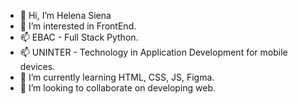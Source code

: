 - 👋 Hi, I’m Helena Siena
- 👀 I’m interested in FrontEnd.
- 📫 EBAC - Full Stack Python.
- 📫 UNINTER - Technology in Application Development for mobile devices.
- 🌱 I’m currently learning HTML, CSS, JS, Figma.
- 💞️ I’m looking to collaborate on developing web. 

<!---
HelenaSiena/HelenaSiena is a ✨ special ✨ repository because its `README.md` (this file) appears on your GitHub profile.
You can click the Preview link to take a look at your changes.
--->
